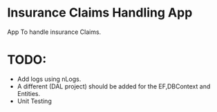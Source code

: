 # Insurance Claims Handling App
 App To handle insurance Claims.

# TODO:
* Add logs using nLogs.
* A different (DAL project) should be added for the EF,DBContext and Entities.
* Unit Testing
